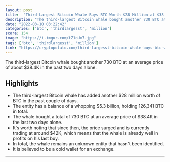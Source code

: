 ```yaml
---
layout: post
title:  "Third-Largest Bitcoin Whale Buys BTC Worth $28 Million at $38.4K"
description: "The third-largest Bitcoin whale bought another 730 BTC at an average price of about $38.4K in the past two days alone."
date: "2022-03-10 03:22:42"
categories: ['btc', 'thirdlargesst', 'million']
score: 154
image: "https://i.imgur.com/tZ1oUx7.jpg"
tags: ['btc', 'thirdlargesst', 'million']
link: "https://cryptopotato.com/third-largesst-bitcoin-whale-buys-btc-worth-28-million-at-38-4k/"
---
```


The third-largest Bitcoin whale bought another 730 BTC at an average price of about $38.4K in the past two days alone.

## Highlights

- The third-largest Bitcoin whale has added another $28 million worth of BTC in the past couple of days.
- The entity has a balance of a whopping $5.3 billion, holding 126,341 BTC in total.
- The whale bought a total of 730 BTC at an average price of $38.4K in the last two days alone.
- It's worth noting that since then, the price surged and is currently trading at around $42K, which means that the whale is already well in profits on his last buy.
- In total, the whale remains an unknown entity that hasn’t been identified.
- It is believed to be a cold wallet for an exchange.

---
